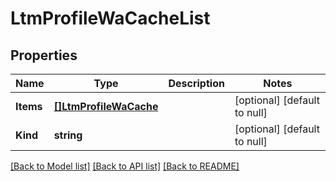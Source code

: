 # LtmProfileWaCacheList

## Properties
Name | Type | Description | Notes
------------ | ------------- | ------------- | -------------
**Items** | [**[]LtmProfileWaCache**](ltm_profile_waCache.md) |  | [optional] [default to null]
**Kind** | **string** |  | [optional] [default to null]

[[Back to Model list]](../README.md#documentation-for-models) [[Back to API list]](../README.md#documentation-for-api-endpoints) [[Back to README]](../README.md)


